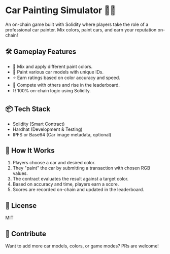 # Car Painting Simulator 🎨🚗 
     
An on-chain game built with Solidity where players take the role of a professional car painter. Mix colors, paint cars, and earn your reputation on-chain!  
  
## 🛠️ Gameplay Features       
  
- 🎨 Mix and apply different paint colors.   
- 🚗 Paint various car models with unique IDs.     
- ⭐ Earn ratings based on color accuracy and speed.   
- 🔄 Compete with others and rise in the leaderboard.  
- ⛓️ 100% on-chain logic using Solidity.   
     
## 📦 Tech Stack   

- Solidity (Smart Contract)   
- Hardhat (Development & Testing)    
- IPFS or Base64 (Car image metadata, optional)  
  
## 🚀 How It Works

1. Players choose a car and desired color.  
2. They "paint" the car by submitting a transaction with chosen RGB values. 
3. The contract evaluates the result against a target color.
4. Based on accuracy and time, players earn a score.
5. Scores are recorded on-chain and updated in the leaderboard.

## 📄 License

MIT

## 🙌 Contribute

Want to add more car models, colors, or game modes? PRs are welcome!
